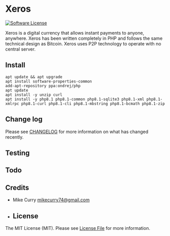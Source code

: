 # Xeros

[![Software License][ico-license]](LICENSE.md)

Xeros is a digital currency that allows instant payments to anyone, anywhere. Xeros has been written completely in PHP
and follows the same technical design as Bitcoin. Xeros uses P2P technology to operate with no central server.

## Install

```
apt update && apt upgrade
apt install software-properties-common
add-apt-repository ppa:ondrej/php
apt update
apt install -y unzip curl 
apt install -y php8.1 php8.1-common php8.1-sqlite3 php8.1-xml php8.1-xmlrpc php8.1-curl php8.1-cli php8.1-mbstring php8.1-bcmath php8.1-zip
```

## Change log

Please see [CHANGELOG](CHANGELOG.md) for more information on what has changed recently.

## Testing

## Todo

## Credits

- Mike Curry <mikecurry74@gmail.com>
- ## License

The MIT License (MIT). Please see [License File](LICENSE.md) for more information.

[ico-license]: https://img.shields.io/badge/license-MIT-brightgreen.svg?style=flat-square
